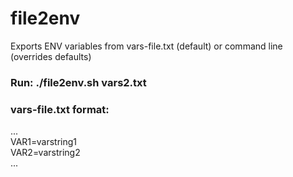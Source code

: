 # file2env   
Exports ENV variables from vars-file.txt (default) or command line (overrides defaults)   
  
### Run: ./file2env.sh vars2.txt  
  
### vars-file.txt format:  
...  
 VAR1=varstring1  
 VAR2=varstring2  
...  


